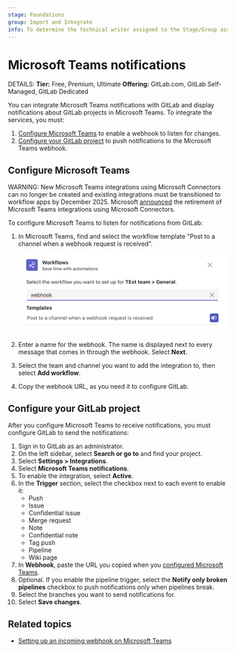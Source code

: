```yaml
---
stage: Foundations
group: Import and Integrate
info: To determine the technical writer assigned to the Stage/Group associated with this page, see https://handbook.gitlab.com/handbook/product/ux/technical-writing/#assignments
---
```


# Microsoft Teams notifications

DETAILS:
**Tier:** Free, Premium, Ultimate
**Offering:** GitLab.com, GitLab Self-Managed, GitLab Dedicated

You can integrate Microsoft Teams notifications with GitLab and display notifications about GitLab projects
in Microsoft Teams. To integrate the services, you must:

1. [Configure Microsoft Teams](#configure-microsoft-teams) to enable a webhook
   to listen for changes.
1. [Configure your GitLab project](#configure-your-gitlab-project) to push notifications
   to the Microsoft Teams webhook.

## Configure Microsoft Teams

WARNING:
New Microsoft Teams integrations using Microsoft Connectors can no longer be created and
existing integrations must be transitioned to workflow apps by December 2025.
Microsoft [announced](https://devblogs.microsoft.com/microsoft365dev/retirement-of-office-365-connectors-within-microsoft-teams/) the retirement of Microsoft Teams integrations using Microsoft Connectors.

To configure Microsoft Teams to listen for notifications from GitLab:

1. In Microsoft Teams, find and select the workflow template "Post to a channel when a webhook request is received".

   ![Selecting a workflow webhook in Microsoft Teams](img/microsoft_teams_select_webhook_workflow_v17_4.png)

1. Enter a name for the webhook. The name is displayed next to every message that
   comes in through the webhook. Select **Next**.
1. Select the team and channel you want to add the integration to, then select **Add workflow**.
1. Copy the webhook URL, as you need it to configure GitLab.

## Configure your GitLab project

After you configure Microsoft Teams to receive notifications, you must configure
GitLab to send the notifications:

1. Sign in to GitLab as an administrator.
1. On the left sidebar, select **Search or go to** and find your project.
1. Select **Settings > Integrations**.
1. Select **Microsoft Teams notifications**.
1. To enable the integration, select **Active**.
1. In the **Trigger** section, select the checkbox next to each event to enable it:
   - Push
   - Issue
   - Confidential issue
   - Merge request
   - Note
   - Confidential note
   - Tag push
   - Pipeline
   - Wiki page
1. In **Webhook**, paste the URL you copied when you
   [configured Microsoft Teams](#configure-microsoft-teams).
1. Optional. If you enable the pipeline trigger, select the
   **Notify only broken pipelines** checkbox to push notifications only when pipelines break.
1. Select the branches you want to send notifications for.
1. Select **Save changes**.

## Related topics

- [Setting up an incoming webhook on Microsoft Teams](https://learn.microsoft.com/en-us/microsoftteams/platform/webhooks-and-connectors/how-to/connectors-using#setting-up-a-custom-incoming-webhook)
